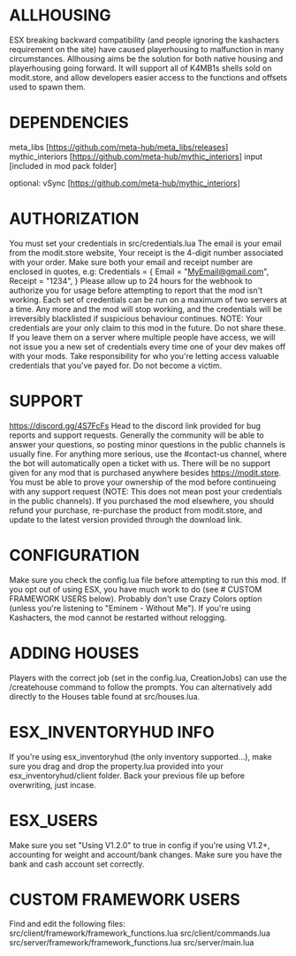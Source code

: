 # ALLHOUSING
ESX breaking backward compatibility (and people ignoring the kashacters requirement on the site) have caused playerhousing to malfunction in many circumstances.
Allhousing aims be the solution for both native housing and playerhousing going forward.
It will support all of K4MB1s shells sold on modit.store, and allow developers easier access to the functions and offsets used to spawn them.

# DEPENDENCIES
meta_libs [https://github.com/meta-hub/meta_libs/releases]
mythic_interiors [https://github.com/meta-hub/mythic_interiors]
input [included in mod pack folder]

optional: vSync [https://github.com/meta-hub/mythic_interiors]

# AUTHORIZATION
You must set your credentials in src/credentials.lua
The email is your email from the modit.store website,
Your receipt is the 4-digit number associated with your order.
Make sure both your email and receipt number are enclosed in quotes, e.g:
  Credentials = {
    Email = "MyEmail@gmail.com",
    Receipt = "1234",
  }
Please allow up to 24 hours for the webhook to authorize you for usage before attempting to report that the mod isn't working.
Each set of credentials can be run on a maximum of two servers at a time. Any more and the mod will stop working, and the credentials will be irreversibly blacklisted if suspicious behaviour continues.
  NOTE:
    Your credentials are your only claim to this mod in the future.
    Do not share these.
    If you leave them on a server where multiple people have access, we will not issue you a new set of credentials every time one of your dev makes off with your mods.
    Take responsibility for who you're letting access valuable credentials that you've payed for. Do not become a victim.

# SUPPORT
https://discord.gg/4S7FcFs
Head to the discord link provided for bug reports and support requests. Generally the community will be able to answer your questions, so posting minor questions in the public channels is usually fine.
For anything more serious, use the #contact-us channel, where the bot will automatically open a ticket with us.
There will be no support given for any mod that is purchased anywhere besides https://modit.store.
You must be able to prove your ownership of the mod before continueing with any support request (NOTE: This does not mean post your credentials in the public channels).
If you purchased the mod elsewhere, you should refund your purchase, re-purchase the product from modit.store, and update to the latest version provided through the download link.

# CONFIGURATION
Make sure you check the config.lua file before attempting to run this mod.
If you opt out of using ESX, you have much work to do (see # CUSTOM FRAMEWORK USERS below).
Probably don't use Crazy Colors option (unless you're listening to "Eminem - Without Me").
If you're using Kashacters, the mod cannot be restarted without relogging.

# ADDING HOUSES
Players with the correct job (set in the config.lua, CreationJobs) can use the /createhouse command to follow the prompts.
You can alternatively add directly to the Houses table found at src/houses.lua.

# ESX_INVENTORYHUD INFO
If you're using esx_inventoryhud (the only inventory supported...), make sure you drag and drop the property.lua provided into your esx_inventoryhud/client folder.
Back your previous file up before overwriting, just incase.

# ESX_USERS
Make sure you set "Using V1.2.0" to true in config if you're using V1.2+, accounting for weight and account/bank changes.
Make sure you have the bank and cash account set correctly.

# CUSTOM FRAMEWORK USERS
Find and edit the following files:
  src/client/framework/framework_functions.lua
  src/client/commands.lua
  src/server/framework/framework_functions.lua
  src/server/main.lua